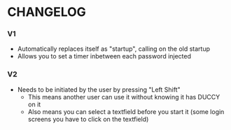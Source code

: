 # CHANGELOG

### V1
- Automatically replaces itself as "startup", calling on the old startup
- Allows you to set a timer inbetween each password injected

### V2
- Needs to be initiated by the user by pressing "Left Shift"
  - This means another user can use it without knowing it has DUCCY on it
  - Also means you can select a textfield before you start it (some login screens you have to click on the textfield)
